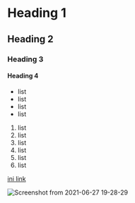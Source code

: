
# Heading 1

## Heading 2

### Heading 3

#### Heading 4

- list
- list
- list
- list

1. list
2. list
3. list
4. list
5. list
6. list

[ini link](google.com)

![Screenshot from 2021-06-27 19-28-29](https://user-images.githubusercontent.com/32509276/126091570-c3f7fcb4-20a5-4c11-aeb2-419f09b677c5.png)
